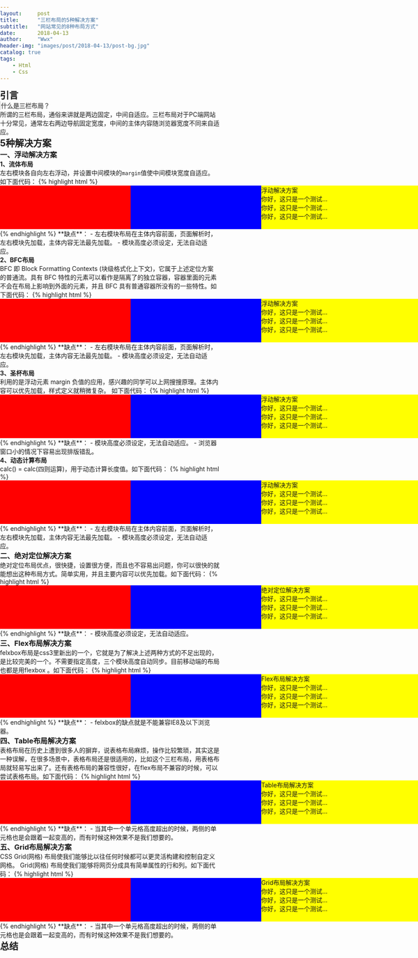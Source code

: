 ```yaml
---
layout:     post
title:      "三栏布局的5种解决方案"
subtitle:   "网站常见的8种布局方式"
date:       2018-04-13
author:     "Wwx"
header-img: "images/post/2018-04-13/post-bg.jpg"
catalog: true
tags:
    - Html
    - Css
---
```



## 引言

> **什么是三栏布局？** 

所谓的三栏布局，通俗来讲就是两边固定，中间自适应。三栏布局对于PC端网站十分常见，通常左右两边导航固定宽度，中间的主体内容随浏览器宽度不同来自适应。



## 5种解决方案

### 一、浮动解决方案
#### 1、流体布局
左右模块各自向左右浮动，并设置中间模块的`margin`值使中间模块宽度自适应。如下面代码：
{% highlight html %}
<!DOCTYPE html>
<html lang="zh">
<head>
  <style>
    html *{
      padding: 0;
      margin: 0;
    }
    .layout .left{
      float:left;
      width:300px;
      background: red;
    }
    .layout .center{
      margin-left: 300px;
      margin-right: 300px;
      background: yellow;
    }
    .layout .right{
      float:right;
      width:300px;
      background: blue;
    }
    .layout div{
      min-height: 100px;
    }
  </style>
</head>
<body>
  <section class="layout">
    <div class="left"></div>
    <div class="right"></div>
    <div class="center">
      <p>浮动解决方案</p>
      <p>你好，这只是一个测试...</p>
      <p>你好，这只是一个测试...</p>
      <p>你好，这只是一个测试...</p>
    </div>
  </section>
</body>
</html>
{% endhighlight %}
**缺点**：
 - 左右模块布局在主体内容前面，页面解析时，左右模块先加载，主体内容无法最先加载。
 - 模块高度必须设定，无法自动适应。

#### 2、BFC布局
BFC 即 Block Formatting Contexts (块级格式化上下文)，它属于上述定位方案的普通流。具有 BFC 特性的元素可以看作是隔离了的独立容器，容器里面的元素不会在布局上影响到外面的元素，并且 BFC 具有普通容器所没有的一些特性。如下面代码：
{% highlight html %}
<!DOCTYPE html>
<html lang="zh">
<head>
  <style>
    html *{
      padding: 0;
      margin: 0;
    }
    .layout .left{
      float:left;
      width:300px;
      background: red;
    }
    .layout .center{
      overflow: hidden;
      background: yellow;
    }
    .layout .right{
      float:right;
      width:300px;
      background: blue;
    }
    .layout div{
      min-height: 100px;
    }
  </style>
</head>
<body>
  <section class="layout">
    <div class="left"></div>
    <div class="right"></div>
    <div class="center">
      <p>浮动解决方案</p>
      <p>你好，这只是一个测试...</p>
      <p>你好，这只是一个测试...</p>
      <p>你好，这只是一个测试...</p>
    </div>
  </section>
</body>
</html>
{% endhighlight %}
**缺点**：
 - 左右模块布局在主体内容前面，页面解析时，左右模块先加载，主体内容无法最先加载。
 - 模块高度必须设定，无法自动适应。

#### 3、圣杯布局
利用的是浮动元素 margin 负值的应用，感兴趣的同学可以上网搜搜原理。主体内容可以优先加载，样式定义就稍微复杂。
如下面代码：
{% highlight html %}
<!DOCTYPE html>
<html lang="zh">
<head>
  <style>
    html *{
      padding: 0;
      margin: 0;
    }
    .layout {
      margin-left: 300px;
      margin-right: 300px;
    }
    .layout .left {
      float: left;
      width: 300px;
      margin-left: -100%;
      position: relative;
      left: -300px;
      background-color: red;
    }
    .layout .center{
      float: left;
      width: 100%;
      background-color: yellow;
    }
    .layout .right {
      float: left;
      width: 300px;
      margin-left: -300px;
      position: relative;
      right: -300px;
      background-color: blue;
    }
    .layout div{
      min-height: 100px;
    }
  </style>
</head>
<body>
  <section class="layout">
    <div class="center">
      <p>浮动解决方案</p>
      <p>你好，这只是一个测试...</p>
      <p>你好，这只是一个测试...</p>
      <p>你好，这只是一个测试...</p>
    </div>
    <div class="left"></div>
    <div class="right"></div>
  </section>
</body>
</html>
{% endhighlight %}
**缺点**：
 - 模块高度必须设定，无法自动适应。
 - 浏览器窗口小的情况下容易出现排版错乱。

#### 4、动态计算布局
calc() = calc(四则运算)，用于动态计算长度值。如下面代码：
{% highlight html %}
<!DOCTYPE html>
<html lang="zh">
<head>
  <style>
    html *{
      padding: 0;
      margin: 0;
    }
    .layout .left{
      width: 300px;
      background: red;
    }
    .layout .center{
      width: calc( 100% - 600px );
      background: yellow;
    }
    .layout .right{
      width: 300px;
      background: blue;
    }
    .layout div{
      float: left;
      min-height: 100px;
    }
  </style>
</head>
<body>
  <section class="layout">
    <div class="left"></div>
    <div class="center">
      <p>浮动解决方案</p>
      <p>你好，这只是一个测试...</p>
      <p>你好，这只是一个测试...</p>
      <p>你好，这只是一个测试...</p>
    </div>
    <div class="right"></div>
  </section>
</body>
</html>
{% endhighlight %}
**缺点**：
 - 左右模块布局在主体内容前面，页面解析时，左右模块先加载，主体内容无法最先加载。
 - 模块高度必须设定，无法自动适应。


### 二、绝对定位解决方案
绝对定位布局优点，很快捷，设置很方便，而且也不容易出问题，你可以很快的就能想出这种布局方式。简单实用，并且主要内容可以优先加载。如下面代码：
{% highlight html %}
<!DOCTYPE html>
<html lang="zh">
<head>
  <style>
    html *{
      padding: 0;
      margin: 0;
    }
    .layout .left{
      left:0;
      width: 300px;
      background: red;
    }
    .layout .center{
      left: 300px;
      right: 300px;
      background: yellow;
    }
    .layout .right{
      right:0;
      width: 300px;
      background: blue;
    }
    .layout div{
      position: absolute;
      min-height: 100px;
    }
  </style>
</head>
<body>
  <section class="layout">
    <div class="center">
      <p>绝对定位解决方案</p>
      <p>你好，这只是一个测试...</p>
      <p>你好，这只是一个测试...</p>
      <p>你好，这只是一个测试...</p>
    </div>
    <div class="left"></div>
    <div class="right"></div>
  </section>
</body>
</html>
{% endhighlight %}
**缺点**：
 - 模块高度必须设定，无法自动适应。


### 三、Flex布局解决方案
felxbox布局是css3里新出的一个，它就是为了解决上述两种方式的不足出现的，是比较完美的一个。不需要指定高度，三个模块高度自动同步。目前移动端的布局也都是用flexbox 。如下面代码：
{% highlight html %}
<!DOCTYPE html>
<html lang="zh">
<head>
  <style>
    html *{
      padding: 0;
      margin: 0;
    }
    .layout{
      display: flex;
    }
    .layout .left{
      width: 300px;
      background: red;
    }
    .layout .center{
      flex: 1;
      background: yellow;
    }
    .layout .right{
      width: 300px;
      background: blue;
    }
  </style>
</head>
<body>
  <section class="layout">
    <div class="left"></div>
    <div class="center">
      <p>Flex布局解决方案</p>
      <p>你好，这只是一个测试...</p>
      <p>你好，这只是一个测试...</p>
      <p>你好，这只是一个测试...</p>
    </div>
    <div class="right"></div>
  </section>
</body>
</html>
{% endhighlight %}
**缺点**：
 - felxbox的缺点就是不能兼容IE8及以下浏览器。


### 四、Table布局解决方案
表格布局在历史上遭到很多人的摒弃，说表格布局麻烦，操作比较繁琐，其实这是一种误解，在很多场景中，表格布局还是很适用的，比如这个三栏布局，用表格布局就轻易写出来了。还有表格布局的兼容性很好，在flex布局不兼容的时候，可以尝试表格布局。如下面代码：
{% highlight html %}
<!DOCTYPE html>
<html lang="zh">
<head>
  <style>
    html *{
      padding: 0;
      margin: 0;
    }
    .layout{
      width: 100%;
      display: table;
    }
    .layout .left{
      width: 300px;
      background: red;
    }
    .layout .center{
      background: yellow;
    }
    .layout .right{
      width: 300px;
      background: blue;
    }
    .layout div{
      display: table-cell;
    }
  </style>
</head>
<body>
  <section class="layout">
    <div class="left"></div>
    <div class="center">
      <p>Table布局解决方案</p>
      <p>你好，这只是一个测试...</p>
      <p>你好，这只是一个测试...</p>
      <p>你好，这只是一个测试...</p>
    </div>
    <div class="right"></div>
  </section>
</body>
</html>
{% endhighlight %}
**缺点**：
 - 当其中一个单元格高度超出的时候，两侧的单元格也是会跟着一起变高的，而有时候这种效果不是我们想要的。


### 五、Grid布局解决方案
CSS Grid(网格) 布局使我们能够比以往任何时候都可以更灵活构建和控制自定义网格。 Grid(网格) 布局使我们能够将网页分成具有简单属性的行和列。如下面代码：
{% highlight html %}
<!DOCTYPE html>
<html lang="zh">
<head>
  <style>
    html *{
      padding: 0;
      margin: 0;
    }
    .layout{
      width:100%;
      display: grid;
      grid-template-columns: 300px auto 300px;
    }
    .layout .left{
      background: red;
    }
    .layout .center{
      background: yellow;
    }
    .layout .right{
      background: blue;
    }
  </style>
</head>
<body>
  <section class="layout">
    <div class="left"></div>
    <div class="center">
      <p>Grid布局解决方案</p>
      <p>你好，这只是一个测试...</p>
      <p>你好，这只是一个测试...</p>
      <p>你好，这只是一个测试...</p>
    </div>
    <div class="right"></div>
  </section>
</body>
</html>
{% endhighlight %}
**缺点**：
 - 当其中一个单元格高度超出的时候，两侧的单元格也是会跟着一起变高的，而有时候这种效果不是我们想要的。


## 总结